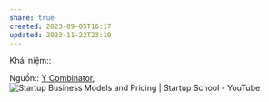 ```yaml
---
share: true
created: 2023-09-05T16:17
updated: 2023-11-22T23:10
---
```

Khái niệm:: 

Nguồn:: [Y Combinator](../../%CE%9E%20Ngu%E1%BB%93n/Y%20Combinator.md), ![Startup Business Models and Pricing | Startup School - YouTube](https://youtu.be/oWZbWzAyHAE?si=KOV5J4cCtuDA-Yk8)